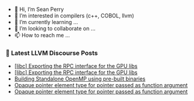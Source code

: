 - 👋 Hi, I’m Sean Perry
- 👀 I’m interested in compilers (c++, COBOL, llvm)
- 🌱 I’m currently learning ...
- 💞️ I’m looking to collaborate on ...
- 📫 How to reach me ...

<!---
s66perry/s66perry is a ✨ special ✨ repository because its `README.md` (this file) appears on your GitHub profile.
You can click the Preview link to take a look at your changes.
--->
### 📕 Latest LLVM Discourse Posts

<!-- DISCOURSE-LLVM:START -->
- [[libc] Exporting the RPC interface for the GPU libs](https://discourse.llvm.org/t/libc-exporting-the-rpc-interface-for-the-gpu-libs/71030#post_4)
- [[libc] Exporting the RPC interface for the GPU libs](https://discourse.llvm.org/t/libc-exporting-the-rpc-interface-for-the-gpu-libs/71030#post_3)
- [Building Standalone OpenMP using pre-built binaries](https://discourse.llvm.org/t/building-standalone-openmp-using-pre-built-binaries/71042#post_1)
- [Opaque pointer element type for pointer passed as function argument](https://discourse.llvm.org/t/opaque-pointer-element-type-for-pointer-passed-as-function-argument/71040#post_4)
- [Opaque pointer element type for pointer passed as function argument](https://discourse.llvm.org/t/opaque-pointer-element-type-for-pointer-passed-as-function-argument/71040#post_3)
<!-- DISCOURSE-LLVM:END -->

